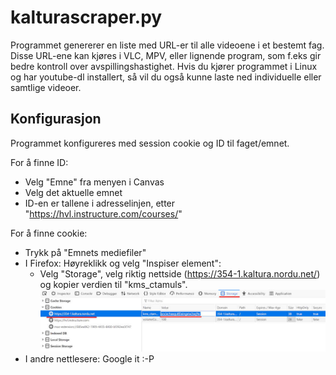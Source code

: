 # kalturascraper.py

Programmet genererer en liste med URL-er til alle videoene i et bestemt fag. Disse URL-ene kan kjøres i VLC, MPV, eller lignende program, som f.eks gir bedre kontroll over avspillingshastighet. Hvis du kjører programmet i Linux og har youtube-dl installert, så vil du også kunne laste ned individuelle eller samtlige videoer. 

## Konfigurasjon
Programmet konfigureres med session cookie og ID til faget/emnet. 

For å finne ID:
- Velg "Emne" fra menyen i Canvas
- Velg det aktuelle emnet
- ID-en er tallene i adresselinjen, etter "https://hvl.instructure.com/courses/" 

For å finne cookie: 
- Trykk på "Emnets mediefiler"
- I Firefox: Høyreklikk og velg "Inspiser element":
  - Velg "Storage", velg riktig nettside (https://354-1.kaltura.nordu.net/) og kopier verdien til "kms_ctamuls". 
<img src="cookies.jpg" width="600"></img>
- I andre nettlesere: Google it :-P 
